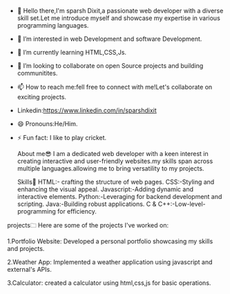 - 👋 Hello there,I'm sparsh Dixit,a passionate web developer with a diverse skill set.Let me introduce myself and showcase my expertise in various programming languages.
- 👀 I’m interested in web Development and software Development.
- 🌱 I’m currently learning HTML,CSS,Js.
- 💞️ I’m looking to collaborate on open Source projects and building communitites.
- 📫 How to reach me:fell free to connect with me!Let's collaborate on exciting projects.
- Linkedin:https://www.linkedin.com/in/sparshdixit
- 😄 Pronouns:He/Him.
- ⚡ Fun fact: I like to play cricket.


   About me😎
  I am a dedicated web developer with a keen interest in creating interactive and user-friendly websites.my skills span across multiple languages.allowing me to bring versatility to my projects.


  Skills🚀
  HTML:- crafting the structure of web pages.
  CSS:-Styling and enhancing the visual appeal.
  Javascript:-Adding dynamic and interactive elements.
  Python:-Leveraging for backend development and scripting.
  Java:-Building robust applications.
  C & C++:-Low-level-programming for efficiency.

projects🗀
Here are some of the projects I've worked on:


1.Portfolio Website: Developed a personal portfolio showcasing my skills and projects.

2.Weather App: Implemented a weather application using javascript and external's APIs.

3.Calculator: created a calculator using html,css,js for basic operations.
